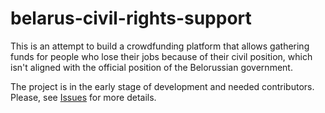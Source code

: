 # belarus-civil-rights-support

This is an attempt to build a crowdfunding platform that allows gathering funds for people who lose their jobs because of their civil position, which isn't aligned with the official position of the Belorussian government. 

The project is in the early stage of development and needed contributors. Please, see [Issues](https://github.com/s-matyukevich/belarus-civil-rights-support/issues) for more details.
